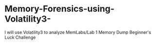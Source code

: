 # Memory-Forensics-using-Volatility3-
I will use Volatility3 to analyze MemLabs/Lab 1 Memory Dump Beginner's Luck Challenge
